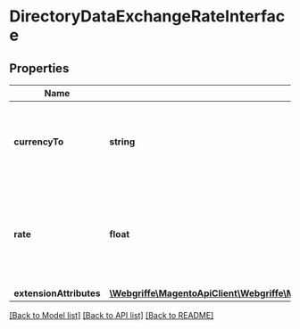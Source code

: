 # DirectoryDataExchangeRateInterface

## Properties
Name | Type | Description | Notes
------------ | ------------- | ------------- | -------------
**currencyTo** | **string** | The currency code associated with the exchange rate. | 
**rate** | **float** | The exchange rate for the associated currency and the store&#39;s base currency. | 
**extensionAttributes** | [**\Webgriffe\MagentoApiClient\Webgriffe\MagentoApiClient\Model\DirectoryDataExchangeRateExtensionInterface**](DirectoryDataExchangeRateExtensionInterface.md) |  | [optional] 

[[Back to Model list]](../README.md#documentation-for-models) [[Back to API list]](../README.md#documentation-for-api-endpoints) [[Back to README]](../README.md)



